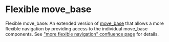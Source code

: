 Flexible move_base
==================

Flexible move_base: An extended version of [move_base] that allows a more flexible navigation by providing access to
the individual move_base components. See ["more flexible navigation" confluence page] for details.

[move_base]: http://wiki.ros.org/move_base
["more flexible navigation" confluence page]: https://magazino.atlassian.net/wiki/display/SD/More+flexible+navigation